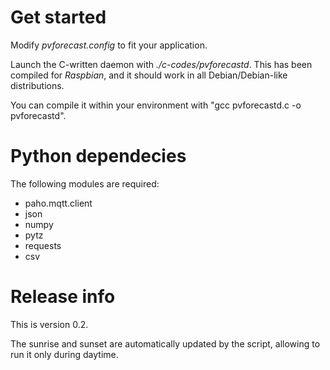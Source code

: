 # Get started

Modify *pvforecast.config* to fit your application.

Launch the C-written daemon with *./c-codes/pvforecastd*. This has been compiled for *Raspbian*, and it should work in all Debian/Debian-like distributions.

You can compile it within your environment with "gcc pvforecastd.c -o pvforecastd".

# Python dependecies

The following modules are required:

* paho.mqtt.client
* json
* numpy
* pytz
* requests
* csv

# Release info

This is version 0.2. 

The sunrise and sunset are automatically updated by the script, allowing to run it only during daytime.
